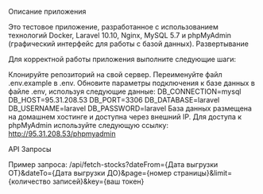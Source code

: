 Описание приложения

Это тестовое приложение, разработанное с использованием технологий Docker, Laravel 10.10, Nginx, MySQL 5.7 и phpMyAdmin (графический интерфейс для работы с базой данных).
Развертывание

Для корректной работы приложения выполните следующие шаги:

Клонируйте репозиторий на свой сервер.
Переименуйте файл .env.example в .env.
Обновите параметры подключения к базе данных в файле .env, используя следующие данные:
    DB_CONNECTION=mysql
    DB_HOST=95.31.208.53
    DB_PORT=3306
    DB_DATABASE=laravel
    DB_USERNAME=laravel
    DB_PASSWORD=laravel
База данных размещена на домашнем хостинге и доступна через внешний IP.
Для доступа к phpMyAdmin используйте следующую ссылку: http://95.31.208.53/phpmyadmin

API Запросы

Пример запроса:
/api/fetch-stocks?dateFrom={Дата выгрузки ОТ}&dateTo={Дата выгрузки ДО}&page={номер страницы}&limit={количество записей}&key={ваш токен}

